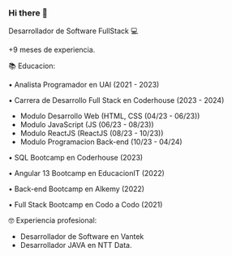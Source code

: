 ### Hi there 👋

Desarrollador de Software FullStack 💻 

+9 meses de experiencia.

📚 Educacion:

• Analista Programador en UAI (2021 - 2023)

• Carrera de Desarrollo Full Stack en Coderhouse (2023 - 2024)
  - Modulo Desarrollo Web (HTML, CSS (04/23 - 06/23))
  - Modulo JavaScript (JS (06/23 - 08/23))
  - Modulo ReactJS (ReactJS (08/23 - 10/23))
  - Modulo Programacion Back-end (10/23 - 04/24)

• SQL Bootcamp en Coderhouse (2023)

• Angular 13 Bootcamp en EducacionIT (2022)

• Back-end Bootcamp en Alkemy (2022)

• Full Stack Bootcamp en Codo a Codo (2021)

🤓 Experiencia profesional:

  - Desarrollador de Software en Vantek 
  - Desarrollador JAVA en NTT Data.

